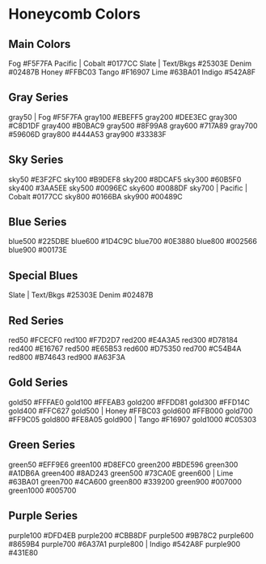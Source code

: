# Honeycomb Colors

## Main Colors

Fog #F5F7FA
Pacific | Cobalt #0177CC
Slate | Text/Bkgs #25303E
Denim #02487B
Honey #FFBC03
Tango #F16907
Lime #63BA01
Indigo #542A8F

## Gray Series

gray50 | Fog #F5F7FA
gray100 #EBEFF5
gray200 #DEE3EC
gray300 #C8D1DF
gray400 #B0BAC9
gray500 #8F99A8
gray600 #717A89
gray700 #59606D
gray800 #444A53
gray900 #33383F

## Sky Series

sky50 #E3F2FC
sky100 #B9DEF8
sky200 #8DCAF5
sky300 #60B5F0
sky400 #3AA5EE
sky500 #0096EC
sky600 #0088DF
sky700 | Pacific | Cobalt #0177CC
sky800 #0166BA
sky900 #00489C

## Blue Series

blue500 #225DBE
blue600 #1D4C9C
blue700 #0E3880
blue800 #002566
blue900 #00173E

## Special Blues

Slate | Text/Bkgs #25303E
Denim #02487B

## Red Series

red50 #FCECF0
red100 #F7D2D7
red200 #E4A3A5
red300 #D78184
red400 #E16767
red500 #E65B53
red600 #D75350
red700 #C54B4A
red800 #B74643
red900 #A63F3A

## Gold Series

gold50 #FFFAE0
gold100 #FFEAB3
gold200 #FFDD81
gold300 #FFD14C
gold400 #FFC627
gold500 | Honey #FFBC03
gold600 #FFB000
gold700 #FF9C05
gold800 #FE8A05
gold900 | Tango #F16907
gold1000 #C05303

## Green Series

green50 #EFF9E6
green100 #D8EFC0
green200 #BDE596
green300 #A1DB6A
green400 #8AD243
green500 #73CA0E
green600 | Lime #63BA01
green700 #4CA600
green800 #339200
green900 #007000
green1000 #005700

## Purple Series

purple100 #DFD4EB
purple200 #CBB8DF
purple500 #9B78C2
purple600 #8659B4
purple700 #6A37A1
purple800 | Indigo #542A8F
purple900 #431E80
